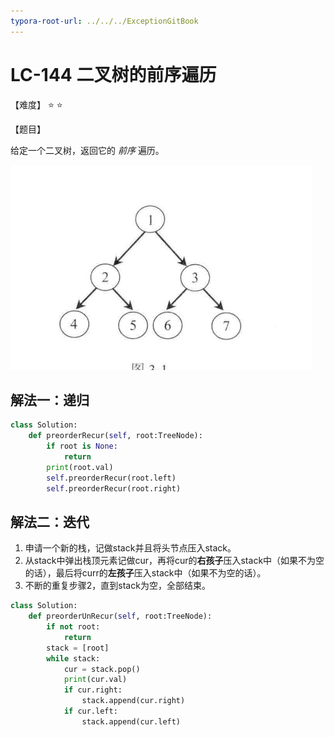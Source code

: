 ```yaml
---
typora-root-url: ../../../ExceptionGitBook
---
```


# LC-144 二叉树的前序遍历

【难度】 ⭐ ⭐ 

【题目】 

给定一个二叉树，返回它的 _前序_ 遍历。

![](/Img/WechatIMG30.jpeg)



## 解法一：递归

```python
class Solution:
    def preorderRecur(self, root:TreeNode):
        if root is None:
            return 
        print(root.val)
        self.preorderRecur(root.left)
        self.preorderRecur(root.right)
```

## 解法二：迭代

1. 申请一个新的栈，记做stack并且将头节点压入stack。
2. 从stack中弹出栈顶元素记做cur，再将cur的**右孩子**压入stack中（如果不为空的话），最后将curr的**左孩子**压入stack中（如果不为空的话）。
3. 不断的重复步骤2，直到stack为空，全部结束。

```python
class Solution:
    def preorderUnRecur(self, root:TreeNode):
        if not root:
            return 
        stack = [root]
        while stack:
            cur = stack.pop()
            print(cur.val)
            if cur.right:
                stack.append(cur.right)
            if cur.left:
                stack.append(cur.left)
```

